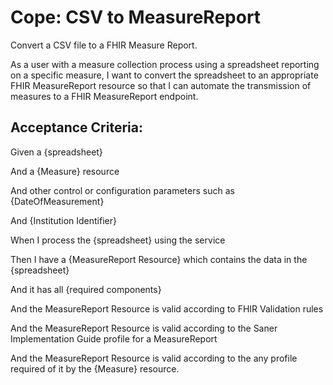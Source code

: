 # Cope: CSV to MeasureReport
Convert a CSV file to a FHIR Measure Report.

As a user with a measure collection process using a spreadsheet reporting on a specific measure, I want to convert the spreadsheet to an appropriate FHIR MeasureReport resource so that I can automate the transmission of measures to a FHIR MeasureReport endpoint.

## Acceptance Criteria:
Given a {spreadsheet} 

And a {Measure} resource

And other control or configuration parameters such as {DateOfMeasurement}

And {Institution Identifier}

When I process the {spreadsheet} using the service 

Then I have a {MeasureReport Resource} which contains the data in the {spreadsheet}

And it has all {required components}

And the MeasureReport Resource is valid according to FHIR Validation rules

And the MeasureReport Resource is valid according to the Saner Implementation Guide profile for a MeasureReport

And the MeasureReport Resource is valid according to the any profile required of it by the {Measure} resource.
